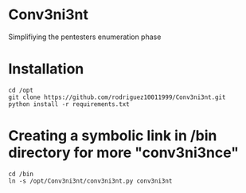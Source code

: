 # Conv3ni3nt
Simplifiying the pentesters enumeration phase

# Installation
```
cd /opt
git clone https://github.com/rodriguez10011999/Conv3ni3nt.git
python install -r requirements.txt
```
# Creating a symbolic link in /bin directory for more "conv3ni3nce"
```
cd /bin
ln -s /opt/Conv3ni3nt/conv3ni3nt.py conv3ni3nt
```
